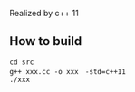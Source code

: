 Realized by c++ 11

How to build
--------------------------------

    cd src
    g++ xxx.cc -o xxx　-std=c++11
    ./xxx

